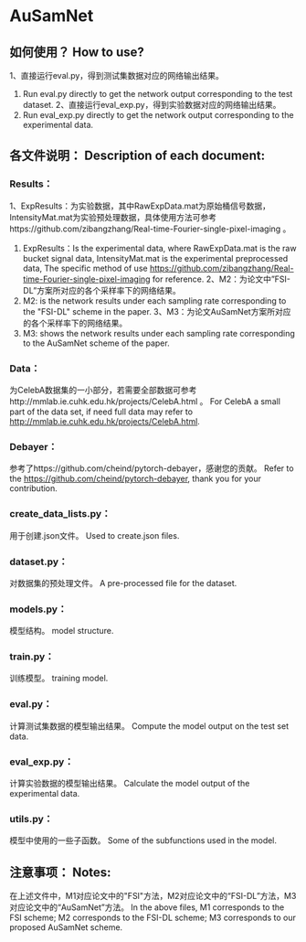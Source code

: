 # AuSamNet
## 如何使用？ How to use? 
1、直接运行eval.py，得到测试集数据对应的网络输出结果。
1. Run eval.py directly to get the network output corresponding to the test dataset.
2、直接运行eval_exp.py，得到实验数据对应的网络输出结果。
2. Run eval_exp.py directly to get the network output corresponding to the experimental data.
## 各文件说明： Description of each document:
### Results：
1、ExpResults：为实验数据，其中RawExpData.mat为原始桶信号数据，IntensityMat.mat为实验预处理数据，具体使用方法可参考https://github.com/zibangzhang/Real-time-Fourier-single-pixel-imaging 。
1. ExpResults：Is the experimental data, where RawExpData.mat is the raw bucket signal data, IntensityMat.mat is the experimental preprocessed data, The specific method of use https://github.com/zibangzhang/Real-time-Fourier-single-pixel-imaging for reference.
2、M2：为论文中”FSI-DL”方案所对应的各个采样率下的网络结果。
2. M2: is the network results under each sampling rate corresponding to the "FSI-DL" scheme in the paper.
3、M3：为论文AuSamNet方案所对应的各个采样率下的网络结果。
3. M3: shows the network results under each sampling rate corresponding to the AuSamNet scheme of the paper.
### Data：
为CelebA数据集的一小部分，若需要全部数据可参考http://mmlab.ie.cuhk.edu.hk/projects/CelebA.html 。
For CelebA a small part of the data set, if need full data may refer to http://mmlab.ie.cuhk.edu.hk/projects/CelebA.html.
### Debayer：
参考了https://github.com/cheind/pytorch-debayer，感谢您的贡献。
Refer to the https://github.com/cheind/pytorch-debayer, thank you for your contribution.
### create_data_lists.py：
用于创建.json文件。
Used to create.json files.
### dataset.py：
对数据集的预处理文件。
A pre-processed file for the dataset.
### models.py：
模型结构。
model structure.
### train.py：
训练模型。
training model.
### eval.py：
计算测试集数据的模型输出结果。
Compute the model output on the test set data.
### eval_exp.py：
计算实验数据的模型输出结果。
Calculate the model output of the experimental data.
### utils.py：
模型中使用的一些子函数。
Some of the subfunctions used in the model.
## 注意事项： Notes: 
在上述文件中，M1对应论文中的"FSI"方法，M2对应论文中的“FSI-DL”方法，M3对应论文中的“AuSamNet”方法。
In the above files, M1 corresponds to the FSI scheme; M2 corresponds to the FSI-DL scheme; M3 corresponds to our proposed AuSamNet scheme.



